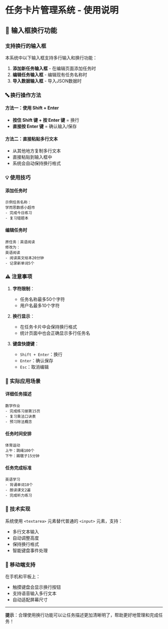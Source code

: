 # 任务卡片管理系统 - 使用说明

## 📝 输入框换行功能

### 支持换行的输入框

本系统中以下输入框支持多行输入和换行功能：

1. **添加新任务输入框** - 在编辑页面添加任务时
2. **编辑任务输入框** - 编辑现有任务名称时  
3. **导入数据输入框** - 导入JSON数据时

### 🔤 换行操作方法

#### 方法一：使用 Shift + Enter
- **按住 Shift 键 + 按 Enter 键** = 换行
- **直接按 Enter 键** = 确认输入/保存

#### 方法二：直接粘贴多行文本
- 从其他地方复制多行文本
- 直接粘贴到输入框中
- 系统会自动保持换行格式

### 💡 使用技巧

#### 添加任务时
```
示例任务名称：
学而思数感小超市
- 完成今日练习
- 复习错题本
```

#### 编辑任务时
```
原任务：英语阅读
修改为：
英语阅读
- 阅读英文绘本20分钟
- 记录新单词5个
```

### ⚠️ 注意事项

1. **字符限制**：
   - 任务名称最多50个字符
   - 用户名最多10个字符

2. **换行显示**：
   - 在任务卡片中会保持换行格式
   - 统计页面中也会正确显示多行任务名

3. **键盘快捷键**：
   - `Shift + Enter`：换行
   - `Enter`：确认保存
   - `Esc`：取消编辑

### 🎯 实际应用场景

#### 详细任务描述
```
数学作业
- 完成练习册第15页
- 复习乘法口诀表
- 预习除法概念
```

#### 任务时间安排
```
体育运动
上午：跳绳100个
下午：踢毽子15分钟
```

#### 任务完成标准
```
英语学习
- 背诵单词10个
- 朗读课文2遍
- 完成听力练习
```

### 🔧 技术实现

系统使用 `<textarea>` 元素替代普通的 `<input>` 元素，支持：
- 多行文本输入
- 自动调整高度
- 保持换行格式
- 智能键盘事件处理

### 📱 移动端支持

在手机和平板上：
- 触摸键盘会显示换行按钮
- 支持语音输入多行文本
- 自动适配屏幕尺寸

---

**提示**：合理使用换行功能可以让任务描述更加清晰明了，帮助更好地管理和完成任务！